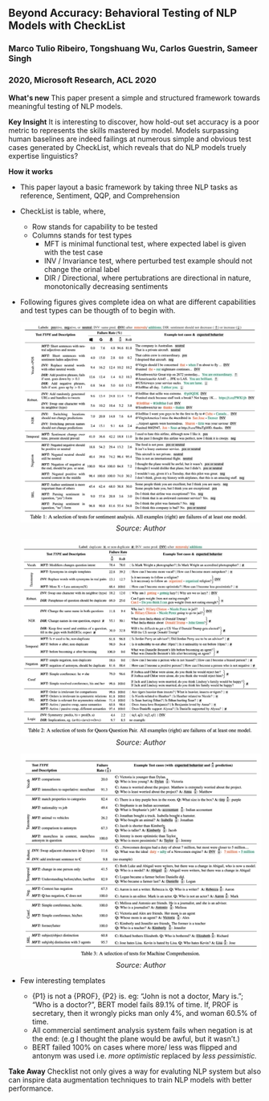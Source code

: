 ## Beyond Accuracy: Behavioral Testing of NLP Models with CheckList
### Marco Tulio Ribeiro, Tongshuang Wu, Carlos Guestrin, Sameer Singh
### 2020, Microsoft Research, ACL 2020

**What's new**
This paper present a simple and structured framework towards meaningful testing of NLP models. 

**Key Insight**
It is interesting to discover, how hold-out set accuracy is a poor metric to represents the skills mastered by model. Models surpassing human baselines are indeed failings at numerous simple and obvious test cases generated by CheckList, which reveals that do NLP models truely expertise linguistics?

**How it works**
* This paper layout a basic framework by taking three NLP tasks as reference, Sentiment, QQP, and Comprehension
* CheckList is table, where, 
    * Row stands for capability to be tested
    * Columns stands for test types
        * MFT is minimal functional test, where expected label is given with the test case
        * INV / Invariance test, where perturbed test example should not change the orinal label
        * DIR / Directional, where pertubrations are directional in nature, monotonically decreasing sentiments
* Following figures gives complete idea on what are different capabilities and test types can be thougth of to begin with.

    <p align="center">
    <img width=600 src="images/checklist1.png">
    <em>Source: Author</em>
    </p>

    <p align="center">
    <img width=600 src="images/checklist2.png">
    <em>Source: Author</em>
    </p>

    <p align="center">
    <img width=600 src="images/checklist3.png">
    <em>Source: Author</em>
    </p>

* Few interesting templates
    * {P1} is not a {PROF}, {P2} is. eg: “John is not a doctor, Mary is.”; “Who is a doctor?”, BERT model fails 89.1% of time. If, PROF is secretary, then it wrongly picks man only 4%, and woman 60.5% of time.
    * All commercial sentiment analysis system fails when negation is at the end: (e.g I thought the plane would be awful, but it wasn’t.)
    * BERT failed 100% on cases where more/ less was flipped and antonym was used i.e. *more optimistic* replaced by *less pessimistic.*

**Take Away** Checklist not only gives a way for evaluting NLP system but also can inspire data augmentation techniques to train NLP models with better performance.
    


